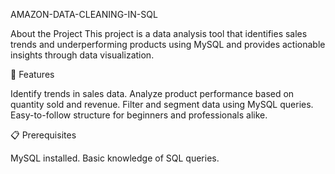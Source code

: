 AMAZON-DATA-CLEANING-IN-SQL


About the Project
This project is a data analysis tool that identifies sales trends and underperforming products using MySQL and provides actionable insights through data visualization.


🚀 Features

Identify trends in sales data.
Analyze product performance based on quantity sold and revenue.
Filter and segment data using MySQL queries.
Easy-to-follow structure for beginners and professionals alike.


📋 Prerequisites

MySQL installed.
Basic knowledge of SQL queries.
